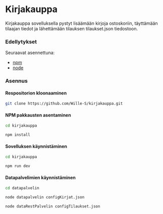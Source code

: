 # Kirjakauppa

Kirjakauppa sovelluksella pystyt lisäämään kirjoja ostoskoriin, täyttämään tilaajan tiedot ja lähettämään tilauksen tilaukset.json tiedostoon.

### Edellytykset
Seuraavat asennettuna:
- [npm](https://www.npmjs.com/)
- [node](https://nodejs.org/en)

### Asennus

#### Respositorion kloonaaminen
```bash
git clone https://github.com/Wille-S/kirjakauppa.git
```
#### NPM pakkausten asentaminen
```bash
cd kirjakauppa
```
```bash
npm install
```
#### Sovelluksen käynnistäminen
```bash
cd kirjakauppa
```
```bash
npm run dev
```
#### Datapalvelimien käynnistäminen
```bash
cd datapalvelin
```
```bash
node datapalvelin configKirjat.json
```
```bash
node dataRestPalvelin configTilaukset.json
```

